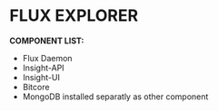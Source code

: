 # FLUX EXPLORER
<b> COMPONENT LIST: </b>
- Flux Daemon
- Insight-API
- Insight-UI
- Bitcore
- MongoDB installed separatly as other component



